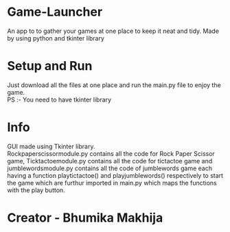 # Game-Launcher
An app to to gather your games at one place to keep it neat and tidy. Made by using python and tkinter library

# Setup and Run
Just download all the files at one place and run the main.py file to enjoy the game.\
PS :- You need to have tkinter library

# Info
GUI made using Tkinter library.\
Rockpaperscissormodule.py contains all the code for Rock Paper Scissor game, Ticktactoemodule.py contains all the code for tictactoe game and jumblewordsmodule.py contains all the code of jumblewords game each having a function playtictactoe() and playjumblewords() respectively to start the game which are furthur imported in main.py which maps the functions with the play button. 

# Creator - Bhumika Makhija
